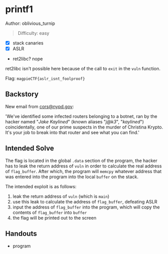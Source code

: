 # printf1

Author: oblivious_turnip

>Difficulty: easy

- [x] stack canaries
- [x] ASLR
- ret2libc? nope

ret2libc isn't possible here because of the call to `exit` in the `vuln` function.

Flag: `magpieCTF{aslr_isnt_foolproof}`

## Backstory

New email from <cors@nypd.gov>:

'We've identified some infected routers belonging to a botnet, ran by the
hacker named "*Jake Kaylined*" (known aliases "*j@k3*", "*kaylined*")
coincidentally, one of our prime suspects in the murder of Christina Krypto.
It's your job to break into that router and see what you can find.'

## Intended Solve

The flag is located in the global `.data` section of the program,
the hacker has to leak the return address of `vuln` in order to calculate the
real address of `flag_buffer`. After which, the program will `memcpy` whatever
address that was entered into the program into the local `buffer` on the stack.

The intended exploit is as follows:

1. leak the return address of `vuln` (which is `main`)
1. use this leak to calculate the address of `flag_buffer`, defeating ASLR
1. input the address of `flag_buffer` into the program, which will copy the contents of `flag_buffer` into `buffer`
1. the flag will be printed out to the screen

## Handouts

- program
